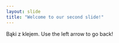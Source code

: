 ```yaml
---
layout: slide
title: "Welcome to our second slide!"
---
```

Bąki z klejem.
Use the left arrow to go back!
